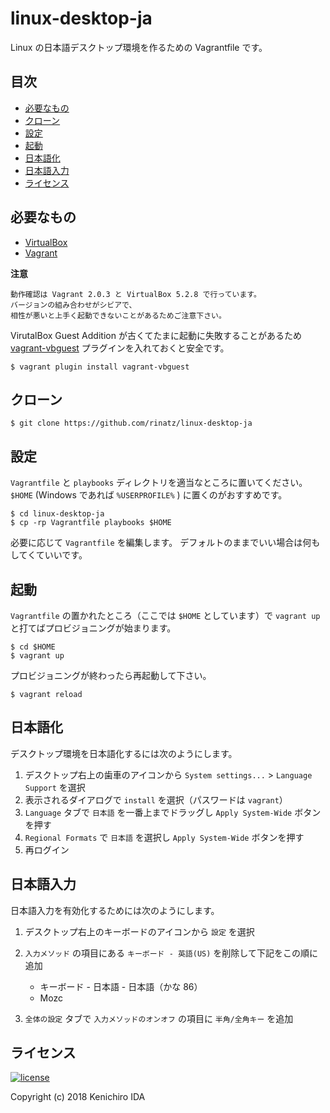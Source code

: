 # linux-desktop-ja

Linux の日本語デスクトップ環境を作るための Vagrantfile です。

## 目次

- [必要なもの](#必要なもの)
- [クローン](#クローン)
- [設定](#設定)
- [起動](#起動)
- [日本語化](#日本語化)
- [日本語入力](#日本語入力)
- [ライセンス](#ライセンス)

## 必要なもの

- [VirtualBox]
- [Vagrant]

[VirtualBox]: https://www.virtualbox.org/
[Vagrant]: https://www.vagrantup.com/

**注意**

    動作確認は Vagrant 2.0.3 と VirtualBox 5.2.8 で行っています。
    バージョンの組み合わせがシビアで、
    相性が悪いと上手く起動できないことがあるためご注意下さい。

VirutalBox Guest Addition が古くてたまに起動に失敗することがあるため
[vagrant-vbguest] プラグインを入れておくと安全です。

    $ vagrant plugin install vagrant-vbguest

[vagrant-vbguest]: https://github.com/dotless-de/vagrant-vbguest

## クローン

    $ git clone https://github.com/rinatz/linux-desktop-ja

## 設定

`Vagrantfile` と `playbooks` ディレクトリを適当なところに置いてください。
`$HOME` (Windows であれば `%USERPROFILE%` ) に置くのがおすすめです。

    $ cd linux-desktop-ja
    $ cp -rp Vagrantfile playbooks $HOME

必要に応じて `Vagrantfile` を編集します。
デフォルトのままでいい場合は何もしてくていいです。

## 起動

`Vagrantfile` の置かれたところ（ここでは `$HOME` としています）で
`vagrant up` と打てばプロビジョニングが始まります。

    $ cd $HOME
    $ vagrant up

プロビジョニングが終わったら再起動して下さい。

    $ vagrant reload

## 日本語化

デスクトップ環境を日本語化するには次のようにします。

1. デスクトップ右上の歯車のアイコンから `System settings...` > `Language Support` を選択
1. 表示されるダイアログで `install` を選択（パスワードは `vagrant`）
1. `Language` タブで `日本語` を一番上までドラッグし `Apply System-Wide` ボタンを押す
1. `Regional Formats` で `日本語` を選択し `Apply System-Wide` ボタンを押す
1. 再ログイン

## 日本語入力

日本語入力を有効化するためには次のようにします。

1. デスクトップ右上のキーボードのアイコンから `設定` を選択
1. `入力メソッド` の項目にある `キーボード - 英語(US)` を削除して下記をこの順に追加

    - キーボード - 日本語 - 日本語（かな 86）
    - Mozc

1. `全体の設定` タブで `入力メソッドのオンオフ` の項目に `半角/全角キー` を追加

## ライセンス

[![license](https://img.shields.io/github/license/rinatz/ubuntu-desktop-ja.svg)](LICENSE)

Copyright (c) 2018 Kenichiro IDA
